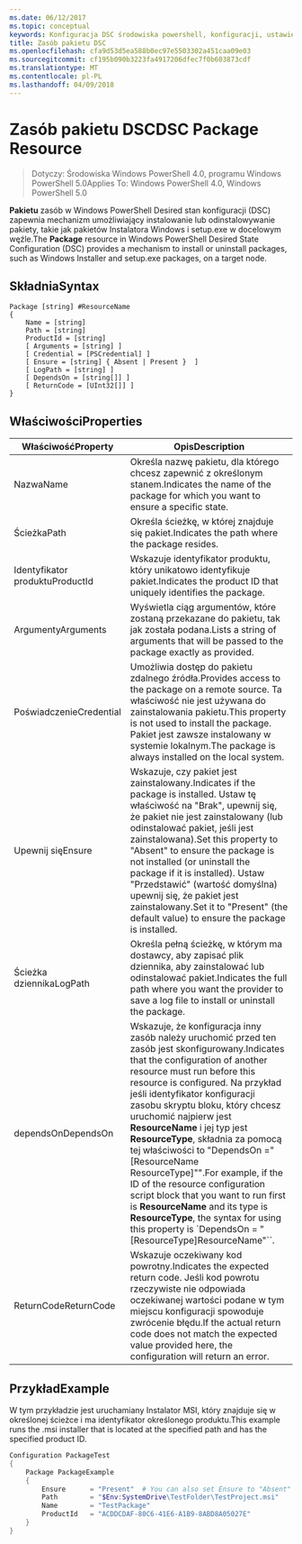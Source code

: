 ```yaml
---
ms.date: 06/12/2017
ms.topic: conceptual
keywords: Konfiguracja DSC środowiska powershell, konfiguracji, ustawienia
title: Zasób pakietu DSC
ms.openlocfilehash: cfa9d53d5ea588b0ec97e5503302a451caa09e03
ms.sourcegitcommit: cf195b090b3223fa4917206dfec7f0b603873cdf
ms.translationtype: MT
ms.contentlocale: pl-PL
ms.lasthandoff: 04/09/2018
---
```

# <a name="dsc-package-resource"></a><span data-ttu-id="9dbaf-103">Zasób pakietu DSC</span><span class="sxs-lookup"><span data-stu-id="9dbaf-103">DSC Package Resource</span></span>

> <span data-ttu-id="9dbaf-104">Dotyczy: Środowiska Windows PowerShell 4.0, programu Windows PowerShell 5.0</span><span class="sxs-lookup"><span data-stu-id="9dbaf-104">Applies To: Windows PowerShell 4.0, Windows PowerShell 5.0</span></span>

<span data-ttu-id="9dbaf-105">**Pakietu** zasób w Windows PowerShell Desired stan konfiguracji (DSC) zapewnia mechanizm umożliwiający instalowanie lub odinstalowywanie pakiety, takie jak pakietów Instalatora Windows i setup.exe w docelowym węźle.</span><span class="sxs-lookup"><span data-stu-id="9dbaf-105">The **Package** resource in Windows PowerShell Desired State Configuration (DSC) provides a mechanism to install or uninstall packages, such as Windows Installer and setup.exe packages, on a target node.</span></span>

## <a name="syntax"></a><span data-ttu-id="9dbaf-106">Składnia</span><span class="sxs-lookup"><span data-stu-id="9dbaf-106">Syntax</span></span>

```
Package [string] #ResourceName
{
    Name = [string]
    Path = [string]
    ProductId = [string]
    [ Arguments = [string] ]
    [ Credential = [PSCredential] ]
    [ Ensure = [string] { Absent | Present }  ]
    [ LogPath = [string] ]
    [ DependsOn = [string[]] ]
    [ ReturnCode = [UInt32[]] ]
}
```

## <a name="properties"></a><span data-ttu-id="9dbaf-107">Właściwości</span><span class="sxs-lookup"><span data-stu-id="9dbaf-107">Properties</span></span>
|  <span data-ttu-id="9dbaf-108">Właściwość</span><span class="sxs-lookup"><span data-stu-id="9dbaf-108">Property</span></span>  |  <span data-ttu-id="9dbaf-109">Opis</span><span class="sxs-lookup"><span data-stu-id="9dbaf-109">Description</span></span>   |
|---|---|
| <span data-ttu-id="9dbaf-110">Nazwa</span><span class="sxs-lookup"><span data-stu-id="9dbaf-110">Name</span></span>| <span data-ttu-id="9dbaf-111">Określa nazwę pakietu, dla którego chcesz zapewnić z określonym stanem.</span><span class="sxs-lookup"><span data-stu-id="9dbaf-111">Indicates the name of the package for which you want to ensure a specific state.</span></span>|
| <span data-ttu-id="9dbaf-112">Ścieżka</span><span class="sxs-lookup"><span data-stu-id="9dbaf-112">Path</span></span>| <span data-ttu-id="9dbaf-113">Określa ścieżkę, w której znajduje się pakiet.</span><span class="sxs-lookup"><span data-stu-id="9dbaf-113">Indicates the path where the package resides.</span></span>|
| <span data-ttu-id="9dbaf-114">Identyfikator produktu</span><span class="sxs-lookup"><span data-stu-id="9dbaf-114">ProductId</span></span>| <span data-ttu-id="9dbaf-115">Wskazuje identyfikator produktu, który unikatowo identyfikuje pakiet.</span><span class="sxs-lookup"><span data-stu-id="9dbaf-115">Indicates the product ID that uniquely identifies the package.</span></span>|
| <span data-ttu-id="9dbaf-116">Argumenty</span><span class="sxs-lookup"><span data-stu-id="9dbaf-116">Arguments</span></span>| <span data-ttu-id="9dbaf-117">Wyświetla ciąg argumentów, które zostaną przekazane do pakietu, tak jak została podana.</span><span class="sxs-lookup"><span data-stu-id="9dbaf-117">Lists a string of arguments that will be passed to the package exactly as provided.</span></span>|
| <span data-ttu-id="9dbaf-118">Poświadczenie</span><span class="sxs-lookup"><span data-stu-id="9dbaf-118">Credential</span></span>| <span data-ttu-id="9dbaf-119">Umożliwia dostęp do pakietu zdalnego źródła.</span><span class="sxs-lookup"><span data-stu-id="9dbaf-119">Provides access to the package on a remote source.</span></span> <span data-ttu-id="9dbaf-120">Ta właściwość nie jest używana do zainstalowania pakietu.</span><span class="sxs-lookup"><span data-stu-id="9dbaf-120">This property is not used to install the package.</span></span> <span data-ttu-id="9dbaf-121">Pakiet jest zawsze instalowany w systemie lokalnym.</span><span class="sxs-lookup"><span data-stu-id="9dbaf-121">The package is always installed on the local system.</span></span>|
| <span data-ttu-id="9dbaf-122">Upewnij się</span><span class="sxs-lookup"><span data-stu-id="9dbaf-122">Ensure</span></span>| <span data-ttu-id="9dbaf-123">Wskazuje, czy pakiet jest zainstalowany.</span><span class="sxs-lookup"><span data-stu-id="9dbaf-123">Indicates if the package is installed.</span></span> <span data-ttu-id="9dbaf-124">Ustaw tę właściwość na "Brak", upewnij się, że pakiet nie jest zainstalowany (lub odinstalować pakiet, jeśli jest zainstalowana).</span><span class="sxs-lookup"><span data-stu-id="9dbaf-124">Set this property to "Absent" to ensure the package is not installed (or uninstall the package if it is installed).</span></span> <span data-ttu-id="9dbaf-125">Ustaw "Przedstawić" (wartość domyślna) upewnij się, że pakiet jest zainstalowany.</span><span class="sxs-lookup"><span data-stu-id="9dbaf-125">Set it to "Present" (the default value) to ensure the package is installed.</span></span>|
| <span data-ttu-id="9dbaf-126">Ścieżka dziennika</span><span class="sxs-lookup"><span data-stu-id="9dbaf-126">LogPath</span></span>| <span data-ttu-id="9dbaf-127">Określa pełną ścieżkę, w którym ma dostawcy, aby zapisać plik dziennika, aby zainstalować lub odinstalować pakiet.</span><span class="sxs-lookup"><span data-stu-id="9dbaf-127">Indicates the full path where you want the provider to save a log file to install or uninstall the package.</span></span>|
| <span data-ttu-id="9dbaf-128">dependsOn</span><span class="sxs-lookup"><span data-stu-id="9dbaf-128">DependsOn</span></span> | <span data-ttu-id="9dbaf-129">Wskazuje, że konfiguracja inny zasób należy uruchomić przed ten zasób jest skonfigurowany.</span><span class="sxs-lookup"><span data-stu-id="9dbaf-129">Indicates that the configuration of another resource must run before this resource is configured.</span></span> <span data-ttu-id="9dbaf-130">Na przykład jeśli identyfikator konfiguracji zasobu skryptu bloku, który chcesz uruchomić najpierw jest **ResourceName** i jej typ jest **ResourceType**, składnia za pomocą tej właściwości to "DependsOn ="[ResourceName ResourceType]"".</span><span class="sxs-lookup"><span data-stu-id="9dbaf-130">For example, if the ID of the resource configuration script block that you want to run first is **ResourceName** and its type is **ResourceType**, the syntax for using this property is \`DependsOn = "[ResourceType]ResourceName"\`\`.</span></span>|
| <span data-ttu-id="9dbaf-131">ReturnCode</span><span class="sxs-lookup"><span data-stu-id="9dbaf-131">ReturnCode</span></span>| <span data-ttu-id="9dbaf-132">Wskazuje oczekiwany kod powrotny.</span><span class="sxs-lookup"><span data-stu-id="9dbaf-132">Indicates the expected return code.</span></span> <span data-ttu-id="9dbaf-133">Jeśli kod powrotu rzeczywiste nie odpowiada oczekiwanej wartości podane w tym miejscu konfiguracji spowoduje zwrócenie błędu.</span><span class="sxs-lookup"><span data-stu-id="9dbaf-133">If the actual return code does not match the expected value provided here, the configuration will return an error.</span></span>|

## <a name="example"></a><span data-ttu-id="9dbaf-134">Przykład</span><span class="sxs-lookup"><span data-stu-id="9dbaf-134">Example</span></span>

<span data-ttu-id="9dbaf-135">W tym przykładzie jest uruchamiany Instalator MSI, który znajduje się w określonej ścieżce i ma identyfikator określonego produktu.</span><span class="sxs-lookup"><span data-stu-id="9dbaf-135">This example runs the .msi installer that is located at the specified path and has the specified product ID.</span></span>

```powershell
Configuration PackageTest
{
    Package PackageExample
    {
        Ensure      = "Present"  # You can also set Ensure to "Absent"
        Path        = "$Env:SystemDrive\TestFolder\TestProject.msi"
        Name        = "TestPackage"
        ProductId   = "ACDDCDAF-80C6-41E6-A1B9-8ABD8A05027E"
    }
}
```
